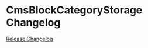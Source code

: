 # CmsBlockCategoryStorage Changelog

[Release Changelog](https://github.com/spryker/cms-block-category-storage/releases)

